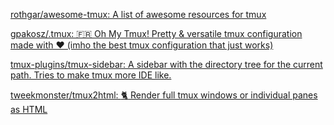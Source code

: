 
[rothgar/awesome-tmux: A list of awesome resources for tmux](https://github.com/rothgar/awesome-tmux)



[gpakosz/.tmux: 🇫🇷 Oh My Tmux! Pretty & versatile tmux configuration made with ❤️ (imho the best tmux configuration that just works)](https://github.com/gpakosz/.tmux)



[tmux-plugins/tmux-sidebar: A sidebar with the directory tree for the current path. Tries to make tmux more IDE like.](https://github.com/tmux-plugins/tmux-sidebar)



[tweekmonster/tmux2html: :cat2: Render full tmux windows or individual panes as HTML](https://github.com/tweekmonster/tmux2html)
